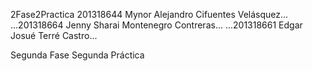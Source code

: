 2Fase2Practica 
201318644 Mynor Alejandro Cifuentes Velásquez...
...201318664 Jenny Sharai Montenegro Contreras...
...201318661 Edgar Josué Terré Castro...

Segunda Fase Segunda Práctica
